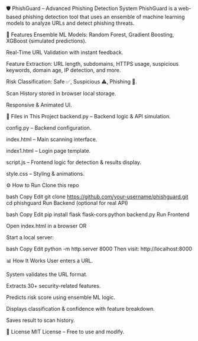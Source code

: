 🛡️ PhishGuard – Advanced Phishing Detection System
PhishGuard is a web-based phishing detection tool that uses an ensemble of machine learning models to analyze URLs and detect phishing threats.

🚀 Features
Ensemble ML Models: Random Forest, Gradient Boosting, XGBoost (simulated predictions).

Real-Time URL Validation with instant feedback.

Feature Extraction: URL length, subdomains, HTTPS usage, suspicious keywords, domain age, IP detection, and more.

Risk Classification: Safe ✅, Suspicious ⚠️, Phishing 🚨.

Scan History stored in browser local storage.

Responsive & Animated UI.

📂 Files in This Project
backend.py – Backend logic & API simulation.

config.py – Backend configuration.

index.html – Main scanning interface.

index1.html – Login page template.

script.js – Frontend logic for detection & results display.

style.css – Styling & animations.

⚙️ How to Run
Clone this repo

bash
Copy
Edit
git clone https://github.com/your-username/phishguard.git
cd phishguard
Run Backend (optional for real API)

bash
Copy
Edit
pip install flask flask-cors
python backend.py
Run Frontend

Open index.html in a browser OR

Start a local server:

bash
Copy
Edit
python -m http.server 8000
Then visit: http://localhost:8000

📊 How It Works
User enters a URL.

System validates the URL format.

Extracts 30+ security-related features.

Predicts risk score using ensemble ML logic.

Displays classification & confidence with feature breakdown.

Saves result to scan history.

📜 License
MIT License – Free to use and modify.
